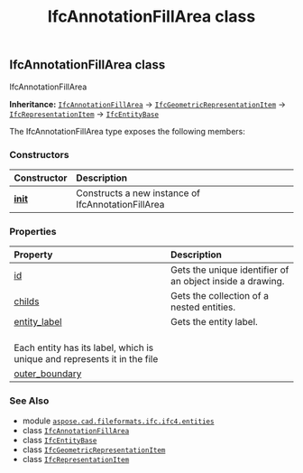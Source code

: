 ﻿---
title: IfcAnnotationFillArea class
second_title: Aspose.CAD for Python via .NET API References
description: 
type: docs
weight: 190
url: /python-net/aspose.cad.fileformats.ifc.ifc4.entities/ifcannotationfillarea/
is_root: false
---

## IfcAnnotationFillArea class

IfcAnnotationFillArea



**Inheritance:** [`IfcAnnotationFillArea`](/cad/python-net/aspose.cad.fileformats.ifc.ifc4.entities/ifcannotationfillarea) → 
[`IfcGeometricRepresentationItem`](/cad/python-net/aspose.cad.fileformats.ifc.ifc4.entities/ifcgeometricrepresentationitem) → 
[`IfcRepresentationItem`](/cad/python-net/aspose.cad.fileformats.ifc.ifc4.entities/ifcrepresentationitem) → 
[`IfcEntityBase`](/cad/python-net/aspose.cad.fileformats.ifc/ifcentitybase)



The IfcAnnotationFillArea type exposes the following members:

### Constructors
| Constructor | Description |
| :- | :- |
| [__init__](/cad/python-net/aspose.cad.fileformats.ifc.ifc4.entities/ifcannotationfillarea/__init__/#) | Constructs a new instance of IfcAnnotationFillArea |


### Properties
| Property | Description |
| :- | :- |
| [id](/cad/python-net/aspose.cad.fileformats.ifc.ifc4.entities/ifcannotationfillarea/id) | Gets the unique identifier of an object inside a drawing. |
| [childs](/cad/python-net/aspose.cad.fileformats.ifc.ifc4.entities/ifcannotationfillarea/childs) | Gets the collection of a nested entities. |
| [entity_label](/cad/python-net/aspose.cad.fileformats.ifc.ifc4.entities/ifcannotationfillarea/entity_label) | Gets the entity label.<br/>Each entity has its label, which is unique and represents it in the file |
| [outer_boundary](/cad/python-net/aspose.cad.fileformats.ifc.ifc4.entities/ifcannotationfillarea/outer_boundary) |  |



### See Also
* module [`aspose.cad.fileformats.ifc.ifc4.entities`](..)
* class [`IfcAnnotationFillArea`](/cad/python-net/aspose.cad.fileformats.ifc.ifc4.entities/ifcannotationfillarea)
* class [`IfcEntityBase`](/cad/python-net/aspose.cad.fileformats.ifc/ifcentitybase)
* class [`IfcGeometricRepresentationItem`](/cad/python-net/aspose.cad.fileformats.ifc.ifc4.entities/ifcgeometricrepresentationitem)
* class [`IfcRepresentationItem`](/cad/python-net/aspose.cad.fileformats.ifc.ifc4.entities/ifcrepresentationitem)
